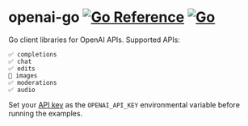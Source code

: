 # openai-go [![Go Reference](https://pkg.go.dev/badge/github.com/rakyll/openai-go.svg)](https://pkg.go.dev/github.com/rakyll/openai-go) [![Go](https://github.com/rakyll/openai-go/actions/workflows/go.yml/badge.svg)](https://github.com/rakyll/openai-go/actions/workflows/go.yml)

Go client libraries for OpenAI APIs. Supported APIs:
```
✅ completions
✅ chat
✅ edits
🚧 images
✅ moderations
✅ audio
```

Set your [API key](https://platform.openai.com/account/api-keys)
as the `OPENAI_API_KEY` environmental variable before running the examples.
